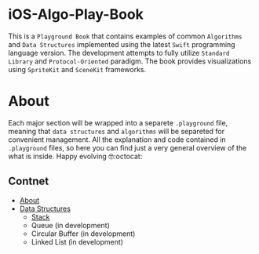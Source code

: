 # iOS-Algo-Play-Book
This is a `Playground Book` that contains examples of common `Algorithms` and `Data Structures` implemented using the latest `Swift` programming language version. The development attempts to fully utilize `Standard Library` and `Protocol-Oriented` paradigm. The book provides visualizations using `SpriteKit` and `SceneKit` frameworks.


# About 
Each major section will be wrapped into a separete `.playground` file, meaning that `data structures` and `algorithms` will be separeted for convenient management. All the explanation and code contained in `.playground` files, so here you can find just a very general overview of the what is inside. Happy evolving 🤓:octocat:

## Contnet 
- [About](#about)
- [Data Structures](https://github.com/jVirus/iOS-Algo-Play-Book/tree/master/Data%20Structures.playground)
  - [Stack](https://github.com/jVirus/iOS-Algo-Play-Book/tree/master/Data%20Structures.playground/Pages/Stack.xcplaygroundpage)
  - Queue (in development)
  - Circular Buffer (in development)
  - Linked List (in development)
